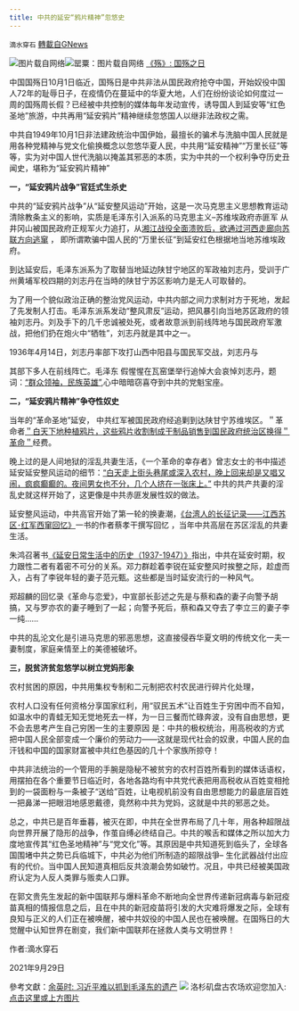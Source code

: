 ```yaml
---
title: 中共的延安“鸦片精神”忽悠史
---
```

`滴水穿石` [轉載自GNews](https://gnews.org/zh-hans/1563400/)

![](https://assets.gnews.org/wp-content/uploads/2021/09/Screenshot-2021-09-29-3.26.30-PM.png)图片载自网络![](https://assets.gnews.org/wp-content/uploads/2021/09/4ad70073-34ec-4db7-b354-40aafbcfb52d.jpeg)罂粟：图片载自网络
[《殇》: 国殇之日](https://www.youtube.com/watch?v=Cq3e5_IeZFY&amp;list=RDCq3e5_IeZFY&amp;start_radio=1)

中国国殇日10月1日临近，国殇日是中共非法从国民政府抢夺中国，开始奴役中国人72年的耻辱日子，在疫情仍在蔓延中的华夏大地，人们在纷纷谈论如何度过一周的国殇周长假？已经被中共控制的媒体每年发动宣传，诱导国人到延安等“红色圣地”旅游，中共再用“延安鸦片”精神继续忽悠国人以继非法政权之需。

中共自1949年10月1日非法建政统治中国伊始，最擅长的骗术与洗脑中国人民就是用各种党精神与党文化偷换概念以忽悠华夏人民，中共用“延安精神”“万里长征”等等，实为对中国人世代洗脑以掩盖其邪恶的本质，实为中共的一个权利争夺历史丑闻史，堪称为“延安鸦片精神”

**一，“延安鸦片战争”官廷式生杀史**

中共的“延安鸦片战争”从“延安整风运动”开始，这是一次马克思主义思想教育运动清除教条主义的影响，实质是毛泽东引入派系的马克思主义–苏维埃政府赤匪军 从井冈山被国民政府正规军火力追打，从[湘江战役全面溃败后，欲通过河西走廊向苏联方向逃窜](https://www.epochtimes.com/gb/13/11/6/n4004365.htm) ， 即所谓欺骗中国人民的“万里长征”到延安红色根据地当地苏维埃政府。

到达延安后，毛泽东派系为了取替当地延边陕甘宁地区的军政袖刘志丹，受训于广州黄埔军校四期的刘志丹在当時的陕甘宁苏区影响力是无人可取替的。

为了用一个貌似政治正确的整治党风运动，中共内部之间力求制对方于死地，发起了先发制人打击。毛泽东派系发动“整风肃反”运动，把风暴引向当地苏区政府的领袖刘志丹。刘及手下的几千忠诚被处死，或者故意派到前线阵地与国民政府军激战，把他们扔在炮火中“牺牲”，刘志丹就是其中之一。

1936年4月14日，刘志丹率部下攻打山西中阳县与国民军交战，刘志丹与

其部下多人在前线阵亡。毛泽东 假惺惺在瓦窑堡举行追悼大会哀悼刘志丹，题词：[“群众领袖，民族英雄”](https://www.epochtimes.com/gb/18/4/17/n10311201.htm),心中暗暗窃喜夺到中共的党魁宝座。

**二，“延安鸦片精神”争夺性奴史**

当年的“革命圣地”延安， 中共红军被国民政府经追剿到达陕甘宁苏维埃区。＂革命者[＂白天下地种植鸦片，这些鸦片收割制成干制品销售到国民政府统治区换得＂革命＂](https://www.rfa.org/mandarin/zhuanlan/yehuazhongnanhai/gx-08132021152020.html)经费。

晚上过的是人间地狱的淫乱共妻生活，《一个革命的幸存者》曾志女士的书中描述延安延安整风运动的细节：[“白天走上街头巷尾或深入农村，晚上回来却是又唱又闹，疯疯癫癫的。夜间男女也不分，几个人挤在一张床上。”](https://hjclub.org/bbs/viewtopic.php?t=2591028&amp;sid=bd6bcaeb18213f022eb0792fd37c1d86) 中共的共产共妻的淫乱史就这样开始了，这更像是中共赤匪发展性奴的做法。

延安整风运动，中共高官开始了第一轮的换妻潮，[《台湾人的长征记录——江西苏区･红军西窜回忆》](https://www.dushu.com/book/11078127/)一书的作者蔡孝干撰写回忆 ，当年中共高层在苏区淫乱的共妻生活。

朱鸿召著书[《延安日常生活中的历史（1937-1947）》](https://books.google.com/books/about/%E5%BB%B6%E5%AE%89%E6%97%A5%E5%B8%B8%E7%94%9F%E6%B4%BB%E4%B8%AD%E7%9A%84%E5%8E%86%E5%8F%B2_1937_1947.html?id=JGZmMgAACAAJ)指出，中共在延安时期，权力跟性二者有着密不可分的关系。邓力群趁着李锐在延安整风时挨整之际，趁虚而入，占有了李锐年轻的妻子范元甄。这些都是当时延安流行的一种风气。

郑超麟的回忆录《革命与恋爱》，中宣部长彭述之先是与蔡和森的妻子向警予胡搞，又与罗亦农的妻子睡到了一起；向警予死后，蔡和森又夺去了李立三的妻子李一纯……

中共的乱沦文化是引进马克思的邪恶思想，这直接侵吞华夏文明的传统文化一夫一妻制度，家庭亲情至上的美德被破坏。

**三，脱贫济贫忽悠学以树立党妈形象**

农村贫困的原因，中共用集权专制和二元制把农村农民进行碎片化处理，

农村人口没有任何资格分享国家红利，用“驭民五术”让百姓生于穷困中而不自知，如温水中的青蛙无知无觉地死去一样，为一日三餐而忙碌奔波，没有自由思想，更不会去思考产生自己穷困一生的主要原因 是：中共的极权统治，用高税收的方式把中国人民全部变成一个廉价的劳动力——这就是现代社会的奴隶，中国人民的血汗钱和中国的国家财富被中共红色基因的几十个家族所掠夺！

中共非法统治的一个管用的手腕是隐秘不被贫穷的农村百姓所看到的媒体话语权，用摆拍在各个重要节日临近时，各地各路均有中共党代表把用高税收从百姓变相抢到的一袋面粉与一条被子“送给”百姓，让电视机前没有自由思想能力的最底层百姓一把鼻涕一把眼泪地感恩戴德，竟然称中共为党妈，这就是中共的邪恶之处。

总之，中共已是百年垂暮，被灭在即，中共在全世界布局了几十年，用各种超限战向世界开展了隐形的战争，作茧自缚必终结自己。中共的喉舌和媒体之所以加大力度地宣传其“红色圣地精神”与“党文化”等。其原因是中共知道死到临头了，全球各国围堵中共之势已兵临城下，中共必为他们所制造的超限战爭– 生化武器战付出应有的代价。当中国人民知道真相后反共浪潮会势如破竹。况且，中共已经被美国政府认定为人反人类罪与贩卖人口罪。

在郭文贵先生发起的新中国联邦与爆料革命不断地向全世界传递新冠病毒与新冠疫苗真相的情报信息之后，且在中共的新冠疫苗将引发的大灾难将爆发之际，全球有良知与正义的人们正在被唤醒，被中共奴役的中国人民也在被唤醒。在国殇日的大觉醒中认知世界在剧变，我们新中国联邦在拯救人类与文明世界！

作者:滴水穿石

2021年9月29日

參考文獻：[余英时: 习近平难以抓到毛泽东的遗产](https://www.bbc.com/zhongwen/simp/indepth/2013/12/131217_mao_yuyingshi_iv)
[![](https://assets.gnews.org/wp-content/uploads/2021/09/WhatsApp-Image-2021-06-26-at-22.05.30.jpeg)](https://discord.gg/2vuvRm7z6U)
洛杉矶盘古农场欢迎您加入:[点击这里或上方图片](https://discord.gg/2vuvRm7z6U)

